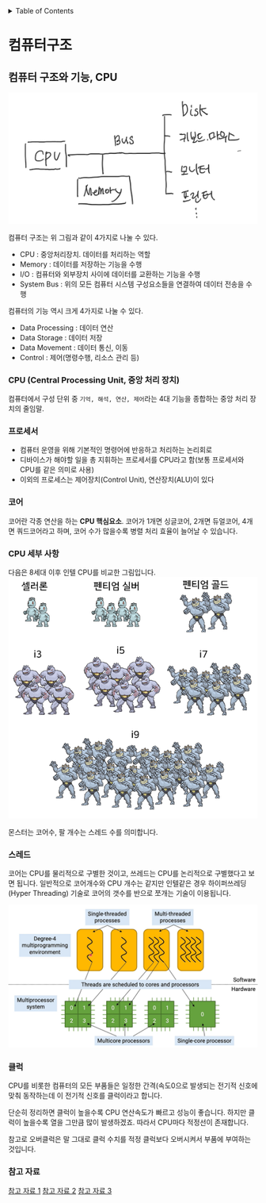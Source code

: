 <details>
<summary>Table of Contents</summary>

- [컴퓨터 구조와 기능, CPU](#컴퓨터-구조와-기능,-CPU)

</details>

# 컴퓨터구조
## 컴퓨터 구조와 기능, CPU
![img.png](images/computer_architecture.png)   

컴퓨터 구조는 위 그림과 같이 4가지로 나눌 수 있다.
* CPU : 중앙처리장치. 데이터를 처리하는 역할
* Memory : 데이터를 저장하는 기능을 수행
* I/O : 컴퓨터와 외부장치 사이에 데이터를 교환하는 기능을 수행
* System Bus : 위의 모든 컴퓨터 시스템 구성요소들을 연결하여 데이터 전송을 수행   

컴퓨터의 기능 역시 크게 4가지로 나눌 수 있다.
* Data Processing : 데이터 연산
* Data Storage : 데이터 저장
* Data Movement : 데이터 통신, 이동
* Control : 제어(명령수행, 리소스 관리 등)   

### CPU (Central Processing Unit, 중앙 처리 장치)
컴퓨터에서 구성 단위 중 `기억, 해석, 연산, 제어`라는 4대 기능을 종합하는 중앙 처리 장치의 줄임말.   

### 프로세서
* 컴퓨터 운영을 위해 기본적인 명령어에 반응하고 처리하는 논리회로   
* 디바이스가 해야할 일을 총 지휘하는 프로세서를 CPU라고 함(보통 프로세서와 CPU를 같은 의미로 사용)   
* 이외의 프로세스는 제어장치(Control Unit), 연산장치(ALU)이 있다   

### 코어
코어란 각종 연산을 하는 **CPU 핵심요소**. 코어가 1개면 싱글코어, 2개면 듀얼코어, 4개면 쿼드코어라고 하며, 코어 수가 많을수록 병렬 처리 효율이 늘어날 수 있습니다.   

### CPU 세부 사항
다음은 8세대 이후 인텔 CPU를 비교한 그림입니다.   
![img.png](images/cpu_pocket.png)   

몬스터는 코어수, 팔 개수는 스레드 수를 의미합니다.   

### 스레드
코어는 CPU를 물리적으로 구별한 것이고, 쓰레드는 CPU를 논리적으로 구별했다고 보면 됩니다. 일반적으로 코어개수와 CPU 개수는 같지만 인텔같은 경우 하이퍼쓰레딩(Hyper Threading) 기술로 코어의 갯수를 반으로 쪼개는 기술이 이용됩니다.

![img_1.png](images/cpu_thread.png)   

### 클럭
CPU를 비롯한 컴퓨터의 모든 부품들은 일정한 간격(속도0으로 발생되는 전기적 신호에 맞춰 동작하는데 이 전기적 신호를 클럭이라고 합니다.

단순히 정리하면 클럭이 높을수록 CPU 연산속도가 빠르고 성능이 좋습니다. 하지만 클럭이 높을수록 열을 그만큼 많이 발생하겠죠. 따라서 CPU마다 적정선이 존재합니다.

참고로 오버클럭은 말 그대로 클럭 수치를 적정 클럭보다 오버시켜서 부품에 부여하는 것입니다.

### 참고 자료
[참고 자료 1](https://velog.io/@ckstn0777/%EC%BB%B4%ED%93%A8%ED%84%B0%EA%B5%AC%EC%A1%B0-%EC%BB%B4%ED%93%A8%ED%84%B0-%EA%B5%AC%EC%A1%B0%EC%99%80-%EA%B8%B0%EB%8A%A5-CPU) [참고 자료 2](https://donghoson.tistory.com/entry/CPU-%ED%94%84%EB%A1%9C%EC%84%B8%EC%84%9C-%EC%BD%94%EC%96%B4-%EA%B0%99%EC%9D%80-%EC%9A%A9%EC%96%B4%EC%9D%B8%EA%B0%80) [참고 자료 3](https://dmzld.tistory.com/18)